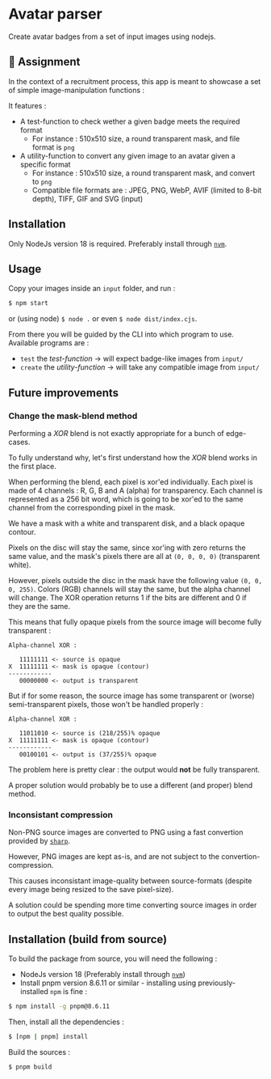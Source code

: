 # Avatar parser

Create avatar badges from a set of input images using nodejs.

## :memo: Assignment

In the context of a recruitment process, this app is meant to showcase a set of simple image-manipulation functions :

It features :

- A test-function to check wether a given badge meets the required format
  - For instance : 510x510 size, a round transparent mask, and file format is `png`
- A utility-function to convert any given image to an avatar given a specific format
  - For instance : 510x510 size, a round transparent mask, and convert to `png`
  - Compatible file formats are : JPEG, PNG, WebP, AVIF (limited to 8-bit depth), TIFF, GIF and SVG (input)

## Installation

Only NodeJs version 18 is required. Preferably install through [`nvm`](https://nodejs.org/en/download/package-manager#nvm).

## Usage

Copy your images inside an `input` folder, and run :

```bash
$ npm start
```

or (using node) `$ node .` or even `$ node dist/index.cjs`.

From there you will be guided by the CLI into which program to use. Available programs are :

- `test` the _test-function_ -> will expect badge-like images from `input/`
- `create` the _utility-function_ -> will take any compatible image from `input/`

## Future improvements

### Change the mask-blend method

Performing a _XOR_ blend is not exactly appropriate for a bunch of edge-cases.

To fully understand why, let's first understand how the _XOR_ blend works in the first place.

When performing the blend, each pixel is xor'ed individually. Each pixel is made of 4 channels : R, G, B and A (alpha) for transparency. Each channel is represented as a 256 bit word, which is going to be xor'ed to the same channel from the corresponding pixel in the mask.

We have a mask with a white and transparent disk, and a black opaque contour.

Pixels on the disc will stay the same, since xor'ing with zero returns the same value, and the mask's pixels there are all at `(0, 0, 0, 0)` (transparent white).

However, pixels outside the disc in the mask have the following value `(0, 0, 0, 255)`. Colors (RGB) channels will stay the same, but the alpha channel will change. The XOR operation returns 1 if the bits are different and 0 if they are the same.

This means that fully opaque pixels from the source image will become fully transparent :

```
Alpha-channel XOR :

   11111111 <- source is opaque
X  11111111 <- mask is opaque (contour)
------------
   00000000 <- output is transparent
```

But if for some reason, the source image has some transparent or (worse) semi-transparent pixels, those won't be handled properly :

```
Alpha-channel XOR :

   11011010 <- source is (218/255)% opaque
X  11111111 <- mask is opaque (contour)
------------
   00100101 <- output is (37/255)% opaque
```

The problem here is pretty clear : the output would **not** be fully transparent.

A proper solution would probably be to use a different (and proper) blend method.

### Inconsistant compression

Non-PNG source images are converted to PNG using a fast convertion provided by [`sharp`](https://sharp.pixelplumbing.com/api-output#png).

However, PNG images are kept as-is, and are not subject to the convertion-compression.

This causes inconsistant image-quality between source-formats (despite every image being resized to the save pixel-size).

A solution could be spending more time converting source images in order to output the best quality possible.

## Installation (build from source)

To build the package from source, you will need the following :

- NodeJs version 18 (Preferably install through [`nvm`](https://nodejs.org/en/download/package-manager#nvm))
- Install pnpm version 8.6.11 or similar - installing using previously-installed `npm` is fine :

```bash
$ npm install -g pnpm@8.6.11
```

Then, install all the dependencies :

```bash
$ [npm | pnpm] install
```

Build the sources :

```bash
$ pnpm build
```

